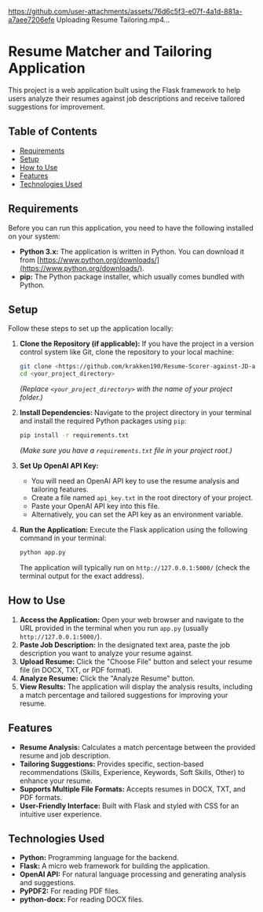 
https://github.com/user-attachments/assets/76d6c5f3-e07f-4a1d-881a-a7aee7206efe
Uploading Resume Tailoring.mp4…

# Resume Matcher and Tailoring Application

This project is a web application built using the Flask framework to help users analyze their resumes against job descriptions and receive tailored suggestions for improvement.

## Table of Contents

- [Requirements](#requirements)
- [Setup](#setup)
- [How to Use](#how-to-use)
- [Features](#features)
- [Technologies Used](#technologies-used)

## Requirements

Before you can run this application, you need to have the following installed on your system:

* **Python 3.x:** The application is written in Python. You can download it from [https://www.python.org/downloads/](https://www.python.org/downloads/).
* **pip:** The Python package installer, which usually comes bundled with Python.

## Setup

Follow these steps to set up the application locally:

1.  **Clone the Repository (if applicable):** If you have the project in a version control system like Git, clone the repository to your local machine:
    ```bash
    git clone <https://github.com/krakken190/Resume-Scorer-against-JD-and-Tailoring>
    cd <your_project_directory>
    ```
    *(Replace `<your_project_directory>` with the name of your project folder.)*

2.  **Install Dependencies:** Navigate to the project directory in your terminal and install the required Python packages using `pip`:
    ```bash
    pip install -r requirements.txt
    ```
    *(Make sure you have a `requirements.txt` file in your project root.)*

3.  **Set Up OpenAI API Key:**
    * You will need an OpenAI API key to use the resume analysis and tailoring features.
    * Create a file named `api_key.txt` in the root directory of your project.
    * Paste your OpenAI API key into this file.
    * Alternatively, you can set the API key as an environment variable.

4.  **Run the Application:** Execute the Flask application using the following command in your terminal:
    ```bash
    python app.py
    ```
    The application will typically run on `http://127.0.0.1:5000/` (check the terminal output for the exact address).

## How to Use

1.  **Access the Application:** Open your web browser and navigate to the URL provided in the terminal when you run `app.py` (usually `http://127.0.0.1:5000/`).
2.  **Paste Job Description:** In the designated text area, paste the job description you want to analyze your resume against.
3.  **Upload Resume:** Click the "Choose File" button and select your resume file (in DOCX, TXT, or PDF format).
4.  **Analyze Resume:** Click the "Analyze Resume" button.
5.  **View Results:** The application will display the analysis results, including a match percentage and tailored suggestions for improving your resume.

## Features

* **Resume Analysis:** Calculates a match percentage between the provided resume and job description.
* **Tailoring Suggestions:** Provides specific, section-based recommendations (Skills, Experience, Keywords, Soft Skills, Other) to enhance your resume.
* **Supports Multiple File Formats:** Accepts resumes in DOCX, TXT, and PDF formats.
* **User-Friendly Interface:** Built with Flask and styled with CSS for an intuitive user experience.

## Technologies Used

* **Python:** Programming language for the backend.
* **Flask:** A micro web framework for building the application.
* **OpenAI API:** For natural language processing and generating analysis and suggestions.
* **PyPDF2:** For reading PDF files.
* **python-docx:** For reading DOCX files.
